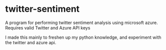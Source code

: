 # twitter-sentiment
A program for performing twitter sentiment analysis using microsoft azure. Requires valid Twitter and Azure API keys

I made this mainly to freshen up my python knowledge, and experiment with the twitter and azure api.
